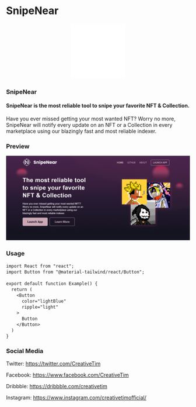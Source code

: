 # SnipeNear

<div align="center"><img src="./public/logo-white.png" alt="SnipeNear" width="150"/></div>

### SnipeNear

#### SnipeNear is the most reliable tool to snipe your favorite NFT & Collection.

Have you ever missed getting your most wanted NFT? Worry no more, SnipeNear will notify every update on an NFT or a Collection in every marketplace using our blazingly fast and most reliable indexer.

### Preview
<div align="center"><img src="./public/preview1.png" alt="SnipeNear" width="1280"/></div>


### Usage

```
import React from "react";
import Button from "@material-tailwind/react/Button";

export default function Example() {
  return (
    <Button
      color="lightBlue"
      ripple="light"
    >
      Button
    </Button>
  )
}
```
### Social Media

Twitter: <a href="https://twitter.com/CreativeTim" target="_blank">https://twitter.com/CreativeTim</a>

Facebook: <a href="https://www.facebook.com/CreativeTim" target="_blank">https://www.facebook.com/CreativeTim</a>

Dribbble: <a href="https://dribbble.com/creativetim" target="_blank">https://dribbble.com/creativetim</a>

Instagram: <a href="https://www.instagram.com/creativetimofficial/" target="_blank">https://www.instagram.com/creativetimofficial/</a>
